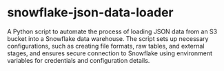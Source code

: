 # snowflake-json-data-loader
A Python script to automate the process of loading JSON data from an S3 bucket into a Snowflake data warehouse. The script sets up necessary configurations, such as creating file formats, raw tables, and external stages, and ensures secure connection to Snowflake using environment variables for credentials and configuration details.
